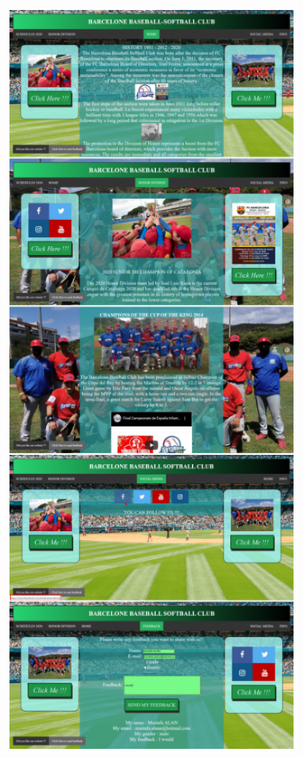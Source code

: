 ![](ScreenShots/home.png)
![](ScreenShots/honor1.png)
![](ScreenShots/honor2.png)
![](ScreenShots/follow.png)
![](ScreenShots/feedback.png)
